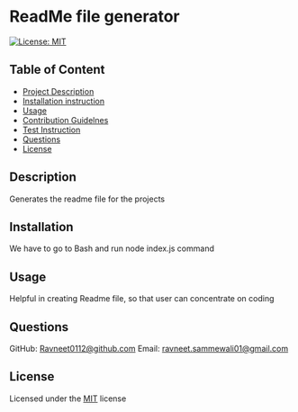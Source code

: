 
# ReadMe file generator

[![License: MIT](https://img.shields.io/badge/License-MIT-yellow.svg)](https://opensource.org/licenses/MIT)

## Table of Content
- [Project Description](#Description)
- [Installation instruction](#Installation)
- [Usage](#Usage)
- [Contribution Guidelnes](#Contribution)
- [Test Instruction](#Instruction)
- [Questions](#Questions)
- [License](#License)

## Description
Generates the readme file for the projects

## Installation
We have to go to Bash and run node index.js command
    
## Usage
Helpful in creating Readme file, so that user can concentrate on coding
    

## Questions

GitHub: Ravneet0112@github.com
Email: ravneet.sammewali01@gmail.com

## License
Licensed under the [MIT](https://choosealicense.com/licenses/mit/) license
    
